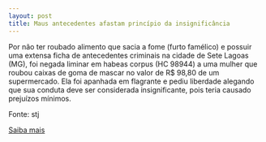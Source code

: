 ```yaml
---
layout: post
title: Maus antecedentes afastam princípio da insignificância
---
```

<p>Por não ter roubado alimento que sacia a fome (furto famélico) e possuir uma extensa ficha de antecedentes criminais na cidade de Sete Lagoas (MG), foi negada liminar em habeas corpus (HC 98944) a uma mulher que roubou caixas de goma de mascar no valor de R$ 98,80 de um supermercado. Ela foi apanhada em flagrante e pediu liberdade alegando que sua conduta deve ser considerada insignificante, pois teria causado prejuízos mínimos.</p><p>Fonte: stj</p><p><a href="http://www.stf.jus.br/portal/cms/verNoticiaDetalhe.asp?idConteudo=108559" target="_blank">Saiba mais </a></p>
